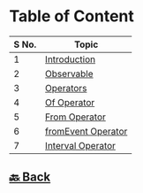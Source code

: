 <h1>Table of Content</h1>

| S No. | Topic                                                                                                                                    |
| ----- | ---------------------------------------------------------------------------------------------------------------------------------------- |
| 1     | <a href="https://github.com/sanjay9616/JavaScript/blob/master/JavaScript-Technologies/RxJS/Introduction.md">Introduction</a>             |
| 2     | <a href="https://github.com/sanjay9616/JavaScript/blob/master/JavaScript-Technologies/RxJS/Observable.md">Observable</a>                 |
| 3     | <a href="https://github.com/sanjay9616/JavaScript/blob/master/JavaScript-Technologies/RxJS/Operators.md">Operators</a>                   |
| 4     | <a href="https://github.com/sanjay9616/JavaScript/blob/master/JavaScript-Technologies/RxJS/Of-Operator.md">Of Operator</a>               |
| 5     | <a href="https://github.com/sanjay9616/JavaScript/blob/master/JavaScript-Technologies/RxJS/From-Operator.md">From Operator</a>           |
| 6     | <a href="https://github.com/sanjay9616/JavaScript/blob/master/JavaScript-Technologies/RxJS/fromEvent-Operator.md">fromEvent Operator</a> |
| 7     | <a href="https://github.com/sanjay9616/JavaScript/blob/master/JavaScript-Technologies/RxJS/Interval-Operator.md">Interval Operator</a>   |

<h2><a href="https://github.com/sanjay9616/JavaScript/blob/master/JavaScript-Technologies/README.md"> 🔙 Back</a></h2>

